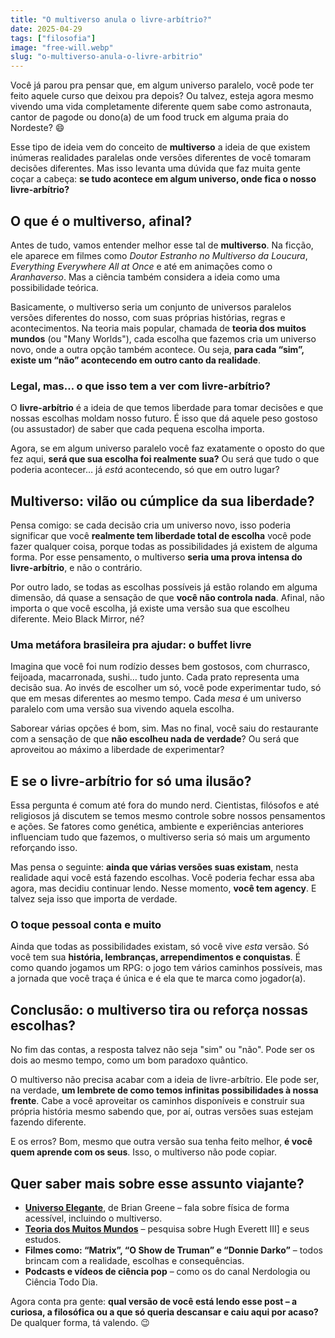 ```yaml
---
title: "O multiverso anula o livre-arbítrio?"
date: 2025-04-29
tags: ["filosofia"]
image: "free-will.webp"
slug: "o-multiverso-anula-o-livre-arbitrio"
---
```


Você já parou pra pensar que, em algum universo paralelo, você pode ter feito aquele curso que deixou pra depois? Ou talvez, esteja agora mesmo vivendo uma vida completamente diferente quem sabe como astronauta, cantor de pagode ou dono(a) de um food truck em alguma praia do Nordeste? 😄

Esse tipo de ideia vem do conceito de **multiverso** a ideia de que existem inúmeras realidades paralelas onde versões diferentes de você tomaram decisões diferentes. Mas isso levanta uma dúvida que faz muita gente coçar a cabeça: **se tudo acontece em algum universo, onde fica o nosso livre-arbítrio?**

## O que é o multiverso, afinal?

Antes de tudo, vamos entender melhor esse tal de **multiverso**. Na ficção, ele aparece em filmes como _Doutor Estranho no Multiverso da Loucura_, _Everything Everywhere All at Once_ e até em animações como o _Aranhaverso_. Mas a ciência também considera a ideia como uma possibilidade teórica.

Basicamente, o multiverso seria um conjunto de universos paralelos versões diferentes do nosso, com suas próprias histórias, regras e acontecimentos. Na teoria mais popular, chamada de **teoria dos muitos mundos** (ou "Many Worlds"), cada escolha que fazemos cria um universo novo, onde a outra opção também acontece. Ou seja, **para cada “sim”, existe um “não” acontecendo em outro canto da realidade**.

### Legal, mas… o que isso tem a ver com livre-arbítrio?

O **livre-arbítrio** é a ideia de que temos liberdade para tomar decisões e que nossas escolhas moldam nosso futuro. É isso que dá aquele peso gostoso (ou assustador) de saber que cada pequena escolha importa.

Agora, se em algum universo paralelo você faz exatamente o oposto do que fez aqui, **será que sua escolha foi realmente sua?** Ou será que tudo o que poderia acontecer… já _está_ acontecendo, só que em outro lugar?

## Multiverso: vilão ou cúmplice da sua liberdade?

Pensa comigo: se cada decisão cria um universo novo, isso poderia significar que você **realmente tem liberdade total de escolha** você pode fazer qualquer coisa, porque todas as possibilidades já existem de alguma forma. Por esse pensamento, o multiverso **seria uma prova intensa do livre-arbítrio**, e não o contrário.

Por outro lado, se todas as escolhas possíveis já estão rolando em alguma dimensão, dá quase a sensação de que **você não controla nada**. Afinal, não importa o que você escolha, já existe uma versão sua que escolheu diferente. Meio Black Mirror, né?

### Uma metáfora brasileira pra ajudar: o buffet livre

Imagina que você foi num rodízio desses bem gostosos, com churrasco, feijoada, macarronada, sushi… tudo junto. Cada prato representa uma decisão sua. Ao invés de escolher um só, você pode experimentar tudo, só que em mesas diferentes ao mesmo tempo. Cada _mesa_ é um universo paralelo com uma versão sua vivendo aquela escolha.

Saborear várias opções é bom, sim. Mas no final, você saiu do restaurante com a sensação de que **não escolheu nada de verdade**? Ou será que aproveitou ao máximo a liberdade de experimentar?

## E se o livre-arbítrio for só uma ilusão?

Essa pergunta é comum até fora do mundo nerd. Cientistas, filósofos e até religiosos já discutem se temos mesmo controle sobre nossos pensamentos e ações. Se fatores como genética, ambiente e experiências anteriores influenciam tudo que fazemos, o multiverso seria só mais um argumento reforçando isso.

Mas pensa o seguinte: **ainda que várias versões suas existam**, nesta realidade aqui você está fazendo escolhas. Você poderia fechar essa aba agora, mas decidiu continuar lendo. Nesse momento, **você tem agency**. E talvez seja isso que importa de verdade.

### O toque pessoal conta e muito

Ainda que todas as possibilidades existam, só você vive _esta_ versão. Só você tem sua **história, lembranças, arrependimentos e conquistas**. É como quando jogamos um RPG: o jogo tem vários caminhos possíveis, mas a jornada que você traça é única e é ela que te marca como jogador(a).

## Conclusão: o multiverso tira ou reforça nossas escolhas?

No fim das contas, a resposta talvez não seja "sim" ou "não". Pode ser os dois ao mesmo tempo, como um bom paradoxo quântico.

O multiverso não precisa acabar com a ideia de livre-arbítrio. Ele pode ser, na verdade, **um lembrete de como temos infinitas possibilidades à nossa frente**. Cabe a você aproveitar os caminhos disponíveis e construir sua própria história mesmo sabendo que, por aí, outras versões suas estejam fazendo diferente.

E os erros? Bom, mesmo que outra versão sua tenha feito melhor, **é você quem aprende com os seus**. Isso, o multiverso não pode copiar.

## Quer saber mais sobre esse assunto viajante?

*   **[Universo Elegante](https://amzn.to/4jOlGvW)**, de Brian Greene – fala sobre física de forma acessível, incluindo o multiverso.
*   **[Teoria dos Muitos Mundos](https://pt.wikipedia.org/wiki/Interpreta%C3%A7%C3%A3o_de_muitos_mundos)** – pesquisa sobre Hugh Everett III] e seus estudos.
*   **Filmes como: “Matrix”, “O Show de Truman” e “Donnie Darko”** – todos brincam com a realidade, escolhas e consequências.
*   **Podcasts e vídeos de ciência pop** – como os do canal Nerdologia ou Ciência Todo Dia.

Agora conta pra gente: **qual versão de você está lendo esse post – a curiosa, a filosófica ou a que só queria descansar e caiu aqui por acaso?** De qualquer forma, tá valendo. 😉